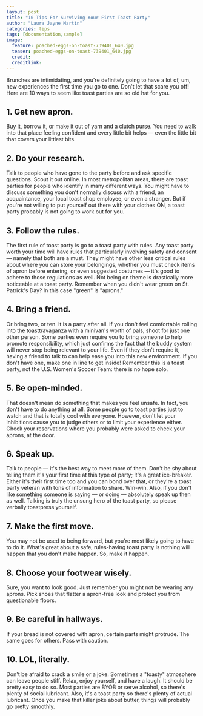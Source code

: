 ```yaml
---
layout: post
title: "10 Tips For Surviving Your First Toast Party"
author: "Laura Jayne Martin"
categories: tips
tags: [documentation,sample]
image:
  feature: poached-eggs-on-toast-739401_640.jpg
  teaser: poached-eggs-on-toast-739401_640.jpg
  credit:
  creditlink:
---
```


Brunches are intimidating, and you're definitely going to have a lot of, um, new experiences the first time you go to one. Don't let that scare you off! Here are 10 ways to seem like toast parties are so old hat for you.

## 1. Get new apron.
Buy it, borrow it, or make it out of yarn and a clutch purse. You need to walk into that place feeling confident and every little bit helps — even the little bit that covers your littlest bits.

## 2. Do your research.
Talk to people who have gone to the party before and ask specific questions. Scout it out online. In most metropolitan areas, there are toast parties for people who identify in many different ways. You might have to discuss something you don't normally discuss with a friend, an acquaintance, your local toast shop employee, or even a stranger. But if you're not willing to put yourself out there with your clothes ON, a toast party probably is not going to work out for you.

## 3. Follow the rules.
The first rule of toast party is go to a toast party with rules. Any toast party worth your time will have rules that particularly involving safety and consent — namely that both are a must. They might have other less critical rules about where you can store your belongings, whether you must check items of apron before entering, or even suggested costumes — it's good to adhere to those regulations as well. Not being on theme is drastically more noticeable at a toast party. Remember when you didn't wear green on St. Patrick's Day? In this case "green" is "aprons."

## 4. Bring a friend.
Or bring two, or ten. It is a party after all. If you don't feel comfortable rolling into the toasttravaganza with a minivan's worth of pals, shoot for just one other person. Some parties even require you to bring someone to help promote responsibility, which just confirms the fact that the buddy system will never stop being relevant to your life. Even if they don't require it, having a friend to talk to can help ease you into this new environment. If you don't have one, make one in line to get inside! Remember this is a toast party, not the U.S. Women's Soccer Team: there is no hope solo.

## 5. Be open-minded.
That doesn't mean do something that makes you feel unsafe. In fact, you don't have to do anything at all. Some people go to toast parties just to watch and that is totally cool with everyone. However, don't let your inhibitions cause you to judge others or to limit your experience either. Check your reservations where you probably were asked to check your aprons, at the door.

## 6. Speak up.
Talk to people — it's the best way to meet more of them. Don't be shy about telling them it's your first time at this type of party; it's a great ice-breaker. Either it's their first time too and you can bond over that, or they're a toast party veteran with tons of information to share. Win-win. Also, if you don't like something someone is saying — or doing — absolutely speak up then as well. Talking is truly the unsung hero of the toast party, so please verbally toastpress yourself.

## 7. Make the first move.
You may not be used to being forward, but you're most likely going to have to do it. What's great about a safe, rules-having toast party is nothing will happen that you don't make happen. So, make it happen.

## 8. Choose your footwear wisely.
Sure, you want to look good. Just remember you might not be wearing any aprons. Pick shoes that flatter a apron-free look and protect you from questionable floors.

## 9. Be careful in hallways.
If your bread is not covered with apron, certain parts might protrude. The same goes for others. Pass with caution.

## 10. LOL, literally.
Don't be afraid to crack a smile or a joke. Sometimes a "toasty" atmosphere can leave people stiff. Relax, enjoy yourself, and have a laugh. It should be pretty easy to do so. Most parties are BYOB or serve alcohol, so there's plenty of social lubricant. Also, it's a toast party so there's plenty of actual lubricant. Once you make that killer joke about butter, things will probably go pretty smoothly.

